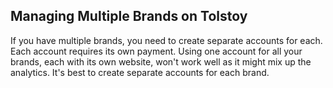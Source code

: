 ## Managing Multiple Brands on Tolstoy

If you have multiple brands, you need to create separate accounts for each. Each account requires its own payment. Using one account for all your brands, each with its own website, won't work well as it might mix up the analytics. It's best to create separate accounts for each brand.